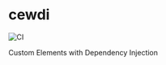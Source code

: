 # cewdi

![CI](https://github.com/rferg/cewdi/workflows/CI/badge.svg)

Custom Elements with Dependency Injection
